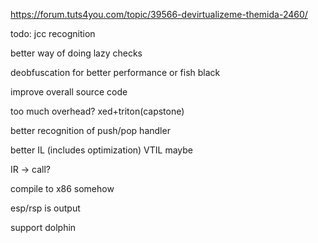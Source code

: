 https://forum.tuts4you.com/topic/39566-devirtualizeme-themida-2460/

todo:
 jcc recognition
 
 better way of doing lazy checks
 
 deobfuscation for better performance or fish black
 
 improve overall source code
 
 too much overhead? xed+triton(capstone)
 
 better recognition of push/pop handler
 
 better IL (includes optimization) VTIL maybe
 
 IR -> call?
 
 compile to x86 somehow

 esp/rsp is output
 
 support dolphin
